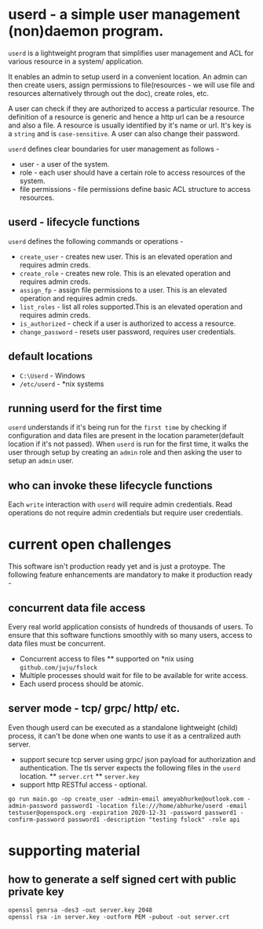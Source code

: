 # userd - a simple user management (non)daemon program.

`userd` is a lightweight program that simplifies user management and ACL for various resource in a system/ application.

It enables an admin to setup userd in a convenient location. An admin can then create users, assign permissions to file(resources - we will use file and resources alternatively through out the doc), create roles, etc.

A user can check if they are authorized to access a particular resource. The definition of a resource is generic and hence a http url can be a resource and also a file. A resource is usually identified by it's name or url. It's key is a `string` and is `case-sensitive`. A user can also change their password.

`userd` defines clear boundaries for user management as follows - 
* user - a user of the system.
* role - each user should have a certain role to access resources of the system.
* file permissions - file permissions define basic ACL structure to access resources.

## userd - lifecycle functions

`userd` defines the following commands or operations - 
* `create_user` - creates new user. This is an elevated operation and requires admin creds.
* `create_role` - creates new role. This is an elevated operation and requires admin creds.
* `assign_fp` - assign file permissions to a user. This is an elevated operation and requires admin creds.
* `list_roles` - list all roles supported.This is an elevated operation and requires admin creds.
* `is_authorized` - check if a user is authorized to access a resource. 
* `change_password` - resets user password, requires user credentials.

## default locations

* `C:\Userd` - Windows
* `/etc/userd` - *nix systems

## running userd for the first time

`userd` understands if it's being run for the `first time` by checking if configuration and data files are present in the location parameter(default location if it's not passed). When `userd` is run for the first time, it walks the user through setup by creating an `admin` role and then asking the user to setup an `admin` user. 

## who can invoke these lifecycle functions

Each `write` interaction with `userd` will require admin credentials. Read operations do not require admin credentials but require user credentials. 

# current open challenges

This software isn't production ready yet and is just a protoype. The following feature enhancements are mandatory to make it production ready -

## concurrent data file access

Every real world application consists of hundreds of thousands of users. To ensure that this software functions smoothly with so many users, access to data files must be concurrent.

* Concurrent access to files
** supported on *nix using `github.com/juju/fslock`
* Multiple processes should wait for file to be available for write access.
* Each userd process should be atomic.

## server mode - tcp/ grpc/ http/ etc.

Even though userd can be executed as a standalone lightweight (child) process, it can't be done when one wants to use it as a centralized auth server. 

* support secure tcp server using grpc/ json payload for authorization and authentication.
  The tls server expects the following files in the `userd` location.
  ** `server.crt`
  ** `server.key`
* support http RESTful access - optional.

```
go run main.go -op create_user -admin-email ameyabhurke@outlook.com -admin-password password1 -location file:///home/abhurke/userd -email testuser@openspock.org -expiration 2020-12-31 -password password1 -confirm-password password1 -description "testing fslock" -role api
```

# supporting material

## how to generate a self signed cert with public private key
```
openssl genrsa -des3 -out server.key 2048
openssl rsa -in server.key -outform PEM -pubout -out server.crt
```